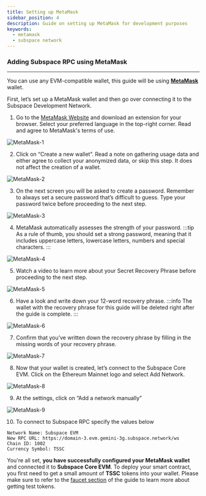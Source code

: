 ```yaml
---
title: Setting up MetaMask
sidebar_position: 4
description: Guide on setting up MetaMask for development purposes
keywords:
  - metamask
  - subspace network
---
```


### Adding Subspace RPC using MetaMask
---
You can use any EVM-compatible wallet, this guide will be using [**MetaMask**](https://metamask.io/) wallet.

First, let’s set up a MetaMask wallet and then go over connecting it to the Subspace Development Network.

1. Go to the [MetaMask Website](https://metamask.io/) and download an extension for your browser.
   Select your preferred language in the top-right corner. 
   Read and agree to MetaMask's terms of use.

  ![MetaMask-1](/img/developers/MetaMask-1.png)


2. Click on “Create a new wallet”.
  Read a note on gathering usage data and either agree to collect your anonymized data, or skip this step. It does not affect the creation of a wallet. 

  ![MetaMask-2](/img/developers/MetaMask-2.png)

3. On the next screen you will be asked to create a password. Remember to always set a secure password that’s difficult to guess. Type your password twice before proceeding to the next step.

  ![MetaMask-3](/img/developers/MetaMask-3.png)

4. MetaMask automatically assesses the strength of your password. 
  :::tip
  As a rule of thumb, you should set a strong password, meaning that it includes uppercase letters, lowercase letters, numbers and special characters.
  :::

  ![MetaMask-4](/img/developers/MetaMask-4.png)

5. Watch a video to learn more about your Secret Recovery Phrase before proceeding to the next step. 

  ![MetaMask-5](/img/developers/MetaMask-5.png)

6. Have a look and write down your 12-word recovery phrase. 
  :::info
  The wallet with the recovery phrase for this guide will be deleted right after the guide is complete.
  ::: 

  ![MetaMask-6](/img/developers/MetaMask-6.png)

7. Confirm that you’ve written down the recovery phrase by filling in the missing words of your recovery phrase. 

  ![MetaMask-7](/img/developers/MetaMask-7.png)

8. Now that your wallet is created, let’s connect to the Subspace Core EVM. Click on the Ethereum Mainnet logo and select Add Network.

  ![MetaMask-8](/img/developers/MetaMask-8.png)

9. At the settings, click on “Add a network manually”

  ![MetaMask-9](/img/developers/MetaMask-9.png)

10. To connect to Subspace RPC specify the values below

  ```
  Network Name: Subspace EVM
  New RPC URL: https://domain-3.evm.gemini-3g.subspace.network/ws
  Chain ID: 1002
  Currency Symbol: TSSC
  ```

You're all set, **you have successfully configured your MetaMask wallet** and connected it to **Subspace Core EVM**. To deploy your smart contract, you first need to get a small amount of **TSSC**  tokens into your wallet. Please make sure to refer to the [faucet section](../developers/faucet.md) of the guide to learn more about getting test tokens. 